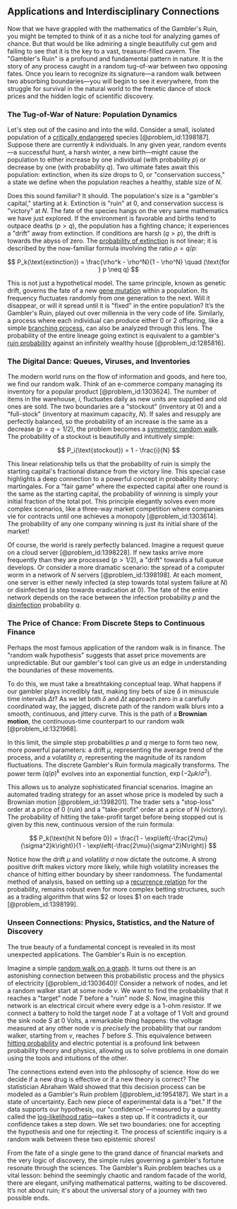 ## Applications and Interdisciplinary Connections

Now that we have grappled with the mathematics of the Gambler's Ruin, you might be tempted to think of it as a niche tool for analyzing games of chance. But that would be like admiring a single beautifully cut gem and failing to see that it is the key to a vast, treasure-filled cavern. The "Gambler's Ruin" is a profound and fundamental pattern in nature. It is the story of any process caught in a random tug-of-war between two opposing fates. Once you learn to recognize its signature—a random walk between two absorbing boundaries—you will begin to see it everywhere, from the struggle for survival in the natural world to the frenetic dance of stock prices and the hidden logic of scientific discovery.

### The Tug-of-War of Nature: Population Dynamics

Let's step out of the casino and into the wild. Consider a small, isolated population of a [critically endangered](@article_id:200843) species [@problem_id:1398187]. Suppose there are currently $k$ individuals. In any given year, random events—a successful hunt, a harsh winter, a new birth—might cause the population to either increase by one individual (with probability $p$) or decrease by one (with probability $q$). Two ultimate fates await this population: extinction, when its size drops to 0, or "conservation success," a state we define when the population reaches a healthy, stable size of $N$.

Does this sound familiar? It should. The population's size is a "gambler's capital," starting at $k$. Extinction is "ruin" at 0, and conservation success is "victory" at $N$. The fate of the species hangs on the very same mathematics we have just explored. If the environment is favorable and births tend to outpace deaths ($p > q$), the population has a fighting chance; it experiences a "drift" away from extinction. If conditions are harsh ($q > p$), the drift is towards the abyss of zero. The [probability of extinction](@article_id:270375) is not linear; it is described by the now-familiar formula involving the ratio $\rho = q/p$:

$$
P_k(\text{extinction}) = \frac{\rho^k - \rho^N}{1 - \rho^N} \quad (\text{for } p \neq q)
$$

This is not just a hypothetical model. The same principle, known as genetic drift, governs the fate of a new [gene mutation](@article_id:201697) within a population. Its frequency fluctuates randomly from one generation to the next. Will it disappear, or will it spread until it is "fixed" in the entire population? It’s the Gambler's Ruin, played out over millennia in the very code of life. Similarly, a process where each individual can produce either 0 or 2 offspring, like a simple [branching process](@article_id:150257), can also be analyzed through this lens. The probability of the entire lineage going extinct is equivalent to a gambler's [ruin probability](@article_id:267764) against an infinitely wealthy house [@problem_id:1285816].

### The Digital Dance: Queues, Viruses, and Inventories

The modern world runs on the flow of information and goods, and here too, we find our random walk. Think of an e-commerce company managing its inventory for a popular product [@problem_id:1303624]. The number of items in the warehouse, $i$, fluctuates daily as new units are supplied and old ones are sold. The two boundaries are a "stockout" (inventory at 0) and a "full-stock" (inventory at maximum capacity, $N$). If sales and resupply are perfectly balanced, so the probability of an increase is the same as a decrease ($p=q=1/2$), the problem becomes a [symmetric random walk](@article_id:273064). The probability of a stockout is beautifully and intuitively simple:

$$
P_i(\text{stockout}) = 1 - \frac{i}{N}
$$

This linear relationship tells us that the probability of ruin is simply the starting capital's fractional distance from the victory line. This special case highlights a deep connection to a powerful concept in probability theory: martingales. For a "fair game" where the expected capital after one round is the same as the starting capital, the probability of winning is simply your initial fraction of the total pot. This principle elegantly solves even more complex scenarios, like a three-way market competition where companies vie for contracts until one achieves a monopoly [@problem_id:1303614]. The probability of any one company winning is just its initial share of the market!

Of course, the world is rarely perfectly balanced. Imagine a request queue on a cloud server [@problem_id:1398228]. If new tasks arrive more frequently than they are processed ($p > 1/2$), a "drift" towards a full queue develops. Or consider a more dramatic scenario: the spread of a computer worm in a network of $N$ servers [@problem_id:1398198]. At each moment, one server is either newly infected (a step towards total system failure at $N$) or disinfected (a step towards eradication at 0). The fate of the entire network depends on the race between the infection probability $p$ and the [disinfection](@article_id:203251) probability $q$.

### The Price of Chance: From Discrete Steps to Continuous Finance

Perhaps the most famous application of the random walk is in finance. The "random walk hypothesis" suggests that asset price movements are unpredictable. But our gambler's tool can give us an edge in understanding the boundaries of these movements.

To do this, we must take a breathtaking conceptual leap. What happens if our gambler plays incredibly fast, making tiny bets of size $\delta$ in minuscule time intervals $\Delta t$? As we let both $\delta$ and $\Delta t$ approach zero in a carefully coordinated way, the jagged, discrete path of the random walk blurs into a smooth, continuous, and jittery curve. This is the path of a **Brownian motion**, the continuous-time counterpart to our random walk [@problem_id:1321968].

In this limit, the simple step probabilities $p$ and $q$ merge to form two new, more powerful parameters: a drift $\mu$, representing the average trend of the process, and a volatility $\sigma$, representing the magnitude of its random fluctuations. The discrete Gambler's Ruin formula magically transforms. The power term $(q/p)^k$ evolves into an exponential function, $\exp(-2\mu k/\sigma^2)$.

This allows us to analyze sophisticated financial scenarios. Imagine an automated trading strategy for an asset whose price is modeled by such a Brownian motion [@problem_id:1398201]. The trader sets a "stop-loss" order at a price of 0 (ruin) and a "take-profit" order at a price of $N$ (victory). The probability of hitting the take-profit target before being stopped out is given by this new, continuous version of the ruin formula:

$$
P_k(\text{hit N before 0}) = \frac{1 - \exp\left(-\frac{2\mu}{\sigma^2}k\right)}{1 - \exp\left(-\frac{2\mu}{\sigma^2}N\right)}
$$

Notice how the drift $\mu$ and volatility $\sigma$ now dictate the outcome. A strong positive drift makes victory more likely, while high volatility increases the chance of hitting either boundary by sheer randomness. The fundamental method of analysis, based on setting up a [recurrence relation](@article_id:140545) for the probability, remains robust even for more complex betting structures, such as a trading algorithm that wins \$2 or loses \$1 on each trade [@problem_id:1398199].

### Unseen Connections: Physics, Statistics, and the Nature of Discovery

The true beauty of a fundamental concept is revealed in its most unexpected applications. The Gambler's Ruin is no exception.

Imagine a simple [random walk on a graph](@article_id:272864). It turns out there is an astonishing connection between this probabilistic process and the physics of electricity [@problem_id:1303640]! Consider a network of nodes, and let a random walker start at some node $v$. We want to find the probability that it reaches a "target" node $T$ before a "ruin" node $S$. Now, imagine this network is an electrical circuit where every edge is a 1-ohm resistor. If we connect a battery to hold the target node $T$ at a voltage of 1 Volt and ground the sink node $S$ at 0 Volts, a remarkable thing happens: the voltage measured at any other node $v$ is *precisely* the probability that our random walker, starting from $v$, reaches $T$ before $S$. This equivalence between [hitting probability](@article_id:266371) and electric potential is a profound link between probability theory and physics, allowing us to solve problems in one domain using the tools and intuitions of the other.

The connections extend even into the philosophy of science. How do we decide if a new drug is effective or if a new theory is correct? The statistician Abraham Wald showed that this decision process can be modeled as a Gambler's Ruin problem [@problem_id:1954187]. We start in a state of uncertainty. Each new piece of experimental data is a "bet." If the data supports our hypothesis, our "confidence"—measured by a quantity called the [log-likelihood ratio](@article_id:274128)—takes a step up. If it contradicts it, our confidence takes a step down. We set two boundaries: one for accepting the hypothesis and one for rejecting it. The process of scientific inquiry is a random walk between these two epistemic shores!

From the fate of a single gene to the grand dance of financial markets and the very logic of discovery, the simple rules governing a gambler's fortune resonate through the sciences. The Gambler's Ruin problem teaches us a vital lesson: behind the seemingly chaotic and random facade of the world, there are elegant, unifying mathematical patterns, waiting to be discovered. It’s not about ruin; it's about the universal story of a journey with two possible ends.
